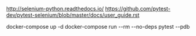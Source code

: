 http://selenium-python.readthedocs.io/
https://github.com/pytest-dev/pytest-selenium/blob/master/docs/user_guide.rst

docker-compose up -d
docker-compose run --rm --no-deps pytest --pdb
